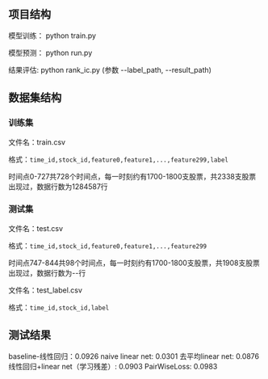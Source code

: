 ## 项目结构
模型训练：
python train.py

模型预测：
python run.py

结果评估:
python rank_ic.py 
(参数 --label_path, --result_path)

## 数据集结构
### 训练集
文件名：train.csv

格式：`time_id,stock_id,feature0,feature1,...,feature299,label`

时间点0-727共728个时间点，每一时刻约有1700-1800支股票，共2338支股票出现过，数据行数为1284587行


### 测试集
文件名：test.csv

格式：`time_id,stock_id,feature0,feature1,...,feature299`

时间点747-844共98个时间点，每一时刻约有1700-1800支股票，共1908支股票出现过，数据行数为--行


文件名：test_label.csv

格式：`time_id,stock_id,label`

## 测试结果
baseline-线性回归：0.0926
naive linear net: 0.0301
去平均linear net: 0.0876
线性回归+linear net（学习残差）: 0.0903
PairWiseLoss: 0.0983



